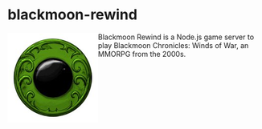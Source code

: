 # blackmoon-rewind
<img align="left" src="/docs/bmc.jpg" alt="[Blackmoon Chronicles Icon">
Blackmoon Rewind is a Node.js game server to play Blackmoon Chronicles: Winds of War, an MMORPG from the 2000s. 
